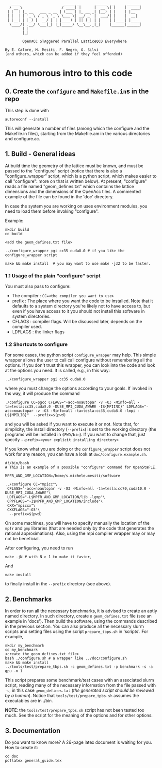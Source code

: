 ```
   ____                    _____ _        _____  _      ______ 
  / __ \                  / ____| |      |  __ \| |    |  ____|
 | |  | |_ __   ___ _ __ | (___ | |_ __ _| |__) | |    | |__   
 | |  | | '_ \ / _ \ '_ \ \___ \| __/ _` |  ___/| |    |  __|  
 | |__| | |_) |  __/ | | |____) | || (_| | |    | |____| |____ 
  \____/| .__/ \___|_| |_|_____/ \__\__,_|_|    |______|______|
        | |                                                    
        |_|                                                    

        OpenACC STAggered Parallel LatticeQCD Everywhere

By E. Calore, M. Mesiti, F. Negro, G. Silvi 
(and others, which can be added if they feel offended)
```
# An humorous intro to this code

## 0. Create the `configure` and `Makefile.in`s in the repo
This step is done with 
```
autoreconf --install
```
This will generate a number of files (among which the configure and the
Makefile.in files), starting from the Makefile.am in the various directories
and configure.ac.

## 1. Build - General ideas

At build time the geometry of the lattice must be known, and must be passed to 
the "configure" script (notice that there is also a "configure_wrapper" script, 
which is a python script, which makes easier to call "configure": more on that is written
below). At present, "configure" reads a file named "geom_defines.txt" 
which contains the lattice dimensions and the dimensions of the OpenAcc tiles.
A commented example of the file can be found in the 'doc' directory.

In case the system you are working on uses environment modules, you need to load them before 
invoking "configure".

Example:
```
mkdir build
cd build

<add the geom_defines.txt file>

../configure_wrapper pgi cc35 cuda8.0 # if you like the configure_wrapper script

make && make install  # you may want to use make -j32 to be faster.
```
### 1.1 Usage of the plain "configure" script

You must also pass to configure:
- The compiler : `CC=<the compiler you want to use>`
- prefix : The place where you want the code to be installed. Note that it defaults to 
  a system directory you're likely not to have access to, but even if you have access to it 
  you should not install this software in system directories.
- CFLAGS : compiler flags. Will be discussed later, depends on the compiler used.
- LDFLAGS : the linker flags

### 1.2 Shortcuts to configure

For some cases, the python script `configure_wrapper` may help.
This simple wrapper allows the user to call call configure without remembering all the
options. If you don't trust this wrapper, you can look into the code and look at the 
options you need.
It is called, e.g., in this way:
```
../configure_wrapper pgi cc35 cuda8.0
```
where you must change the options according to your goals. If invoked in ths way, it will 
produce the command
```
./configure CC=pgcc CFLAGS="-acc=noautopar -v -O3 -Minfo=all -ta=tesla:cc35,cuda8.0 -DUSE_MPI_CUDA_AWARE -I${MPIINC}" LDFLAGS="-acc=noautopar -v -O3 -Minfo=all -ta=tesla:cc35,cuda8.0 -lmpi -L${MPILIB}"  --prefix=$(pwd)
```
and you will be asked if you want to execute it or not. Note that, for simplicity, 
the install directory (`--prefix`) is set to the working directory (the programs will be
installed in `$PWD/bin`).  If you want to change that, just specify 
`--prefix=<your explicit installing directory>`

If you know what you are doing or the `configure_wrapper` script does not work
for any reason, you can have a look at `doc/configure.example.sh`. 
```
#!/bin/bash
# This is an example of a possible "configure" command for OpenStaPLE. 

MPFR_AND_GMP_LOCATION=/home/s.michele.mesiti/software

../configure CC="mpicc"\
 CFLAGS="-acc=noautopar -v -O3 -Minfo=all -ta=tesla:cc70,cuda10.0 -DUSE_MPI_CUDA_AWARE"\
 LDFLAGS="-L$MPFR_AND_GMP_LOCATION/lib -lgmp"\
 CPPFLAGS="-I$MPFR_AND_GMP_LOCATION/include"\
 CXX="mpicxx"\
 CXXFLAGS="-O3"\
  --prefix=$(pwd)
```
On some machines, you will have to specify manually the location of the `mpfr` 
and `gmp` libraries (that are needed only by the code that generates the 
rational approximations). Also, using the mpi compiler wrapper may or may not
be beneficial.

After configuring, you need to run 
```
make -jN # with N > 1 to make it faster, 
```
And
```
make install 
```
to finally install in the `--prefix` directory (see above).

## 2. Benchmarks

In order to run all the necessary benchmarks, it is advised to create an aptly named 
directory. In such directory, create a `geom_defines.txt` file (see an example in 'docs').
Then build the software, using the commands described in the previous section.
You can also produce all the necessary slurm scripts and setting files using the script
`prepare_tbps.sh` in 'scripts'. For example,
```
mkdir my_benchmark
cd my_benchmark
<create the geom_defines.txt file>
bash ./configure.sh # a wrapper like ../doc/configure.sh
make && make install 
../tools/test/prepare_tbps.sh -c geom_defines.txt -p benchmark -s -a gpu -n 1
```
This script prepares some benchmark/test cases with an associated slurm script,
reading many of the necessary information from the file passed with `-c`, in 
this case `geom_defines.txt` (*the generated script should be reviewed by a human*).
Notice that `tools/test/prepare_tpbs.sh` assumes the executables are in ./bin.

**NOTE**: the `tools/test/prepare_tpbs.sh` script has not been tested too much.
See the script for the meaning of the options and for other options.

## 3. Documentation
Do you want to know more? A 26-page latex document is waiting for you.
How to create it:
```
cd doc
pdflatex general_guide.tex
```
